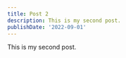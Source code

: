 ```yaml
---
title: Post 2
description: This is my second post.
publishDate: '2022-09-01'
---
```


This is my second post.
